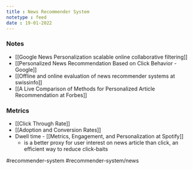 ```yaml
---
title : News Recommender System
notetype : feed
date : 19-01-2022
---
```




### Notes

- [[Google News Personalization scalable online collaborative filtering]]
- [[Personalized News Recommendation Based on Click Behavior - Google]]
- [[Offline and online evaluation of news recommender systems at swissinfo]]
- [[A Live Comparison of Methods for Personalized Article Recommendation at Forbes]]



### Metrics
- [[Click Through Rate]]
- [[Adoption and Conversion Rates]]
- Dwell time - [[Metrics, Engagement, and Personalization at Spotify]]
	- is a better proxy for user interest on news article than click, an efficient way to reduce click-baits


#recommender-system #recommender-system/news 